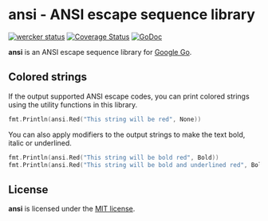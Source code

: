 ansi - ANSI escape sequence library
===================================

[![wercker status](https://app.wercker.com/status/387e7da9a8e93d6b23892db0ea3ecf51/s/master "wercker status")](https://app.wercker.com/project/bykey/387e7da9a8e93d6b23892db0ea3ecf51)
[![Coverage Status](https://coveralls.io/repos/zhevron/ansi/badge.svg?branch=master)](https://coveralls.io/r/zhevron/ansi?branch=master)
[![GoDoc](https://godoc.org/github.com/zhevron/ansi?status.svg)](https://godoc.org/github.com/zhevron/ansi)

**ansi** is an ANSI escape sequence library for [Google Go](https://golang.org).

## Colored strings

If the output supported ANSI escape codes, you can print colored strings using
the utility functions in this library.

```go
fmt.Println(ansi.Red("This string will be red", None))
```

You can also apply modifiers to the output strings to make the text bold, italic
or underlined.

```go
fmt.Println(ansi.Red("This string will be bold red", Bold))
fmt.Println(ansi.Red("This string will be bold and underlined red", Bold|Underline))
```

## License

**ansi** is licensed under the [MIT license](http://opensource.org/licenses/MIT).
